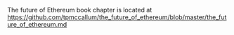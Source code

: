 The future of Ethereum book chapter is located at https://github.com/tpmccallum/the_future_of_ethereum/blob/master/the_future_of_ethereum.md
